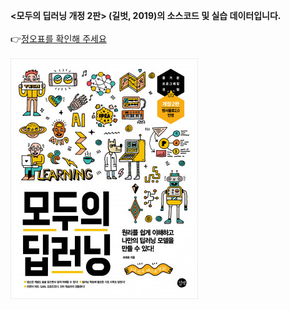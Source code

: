 <b> <모두의 딥러닝 개정 2판> (길벗, 2019)의 소스코드 및 실습 데이터입니다.</b> <br/><br/>
👉[정오표를 확인해 주세요](./모두의_딥러닝_정오표_20210730.pdf)
<br/><br/>
[![ex_screenshot](./book_img/book.jpg)](./모두의_딥러닝_정오표_20210730.pdf)
